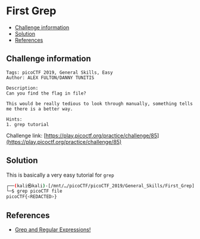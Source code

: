 # First Grep

- [Challenge information](#challenge-information)
- [Solution](#solution)
- [References](#references)

## Challenge information
```
Tags: picoCTF 2019, General Skills, Easy
Author: ALEX FULTON/DANNY TUNITIS

Description:
Can you find the flag in file? 

This would be really tedious to look through manually, something tells me there is a better way.
 
Hints:
1. grep tutorial
```
Challenge link: [https://play.picoctf.org/practice/challenge/85](https://play.picoctf.org/practice/challenge/85)

## Solution

This is basically a very easy tutorial for `grep`
```bash
┌──(kali㉿kali)-[/mnt/…/picoCTF/picoCTF_2019/General_Skills/First_Grep]
└─$ grep picoCTF file
picoCTF{<REDACTED>}
```

## References
- [Grep and Regular Expressions!](https://ryanstutorials.net/linuxtutorial/grep.php)
